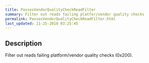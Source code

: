 ```yaml
---
title: PassesVendorQualityCheckReadFilter
summary: Filter out reads failing platfor/vendor quality checks
permalink: PassesVendorQualityCheckReadFilter.html
last_updated: 11-25-2018 03:25:45
---
```



## Description

Filter out reads failing platform/vendor quality checks (0x200).


